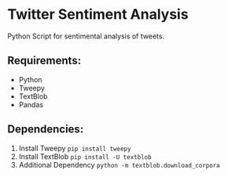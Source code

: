 # Twitter Sentiment Analysis
Python Script for sentimental analysis of tweets.

## Requirements:
* Python
* Tweepy
* TextBlob
* Pandas

## Dependencies:
1. Install Tweepy `pip install tweepy`
2. Install TextBlob `pip install -U textblob`
3. Additional Dependency `python -m textblob.download_corpora`

